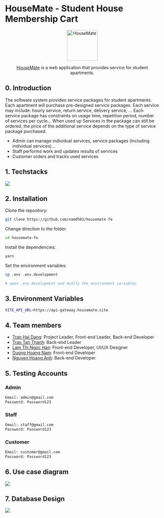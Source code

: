 # HouseMate - Student House Membership Cart

<div align="center">
    <img src="./public/assets/favicon/android-chrome-512x512.png" alt="HouseMate" width="100" height="100" />
    <p><a href="https://housemate.namdh03.site">HouseMate</a> is a web application that provides service for student apartments.</p>
</div>

## 0. Introduction

The software system provides service packages for student apartments. Each apartment will purchase pre-designed service packages. Each service may include: hourly service, return service, delivery service, ... Each service package has constraints on usage time, repetition period, number of services per cycle... When used up Services in the package can still be ordered, the price of the additional service depends on the type of service package purchased.

-   Admin can manage individual services, service packages (including individual services)...
-   Staff performs work and updates results of services
-   Customer orders and tracks used services

## 1. Techstacks

<img src="./.github/readme/tech-stacks.png" />

## 2. Installation

Clone the repository:

```bash
git clone https://github.com/namdh03/housemate-fe
```

Change direction to the folder:

```bash
cd housemate-fe
```

Install the dependencies:

```bash
yarn
```

Set the environment variables:

```bash
cp .env .env.development

# open .env.development and modify the environment variables
```

## 3. Environment Variables

```bash
VITE_API_URL=https://api-gateway.housemate.site
```

## 4. Team members

-   [Tran Hai Dang](https://github.com/hdang09): Project Leader, Front-end Leader, Back-end Developer
-   [Tran Tan Thanh](https://github.com/ttthanhf): Back-end Leader
-   [Lam Thi Ngoc Han](https://github.com/LamHana): Front-end Developer, UI/UX Designer
-   [Duong Hoang Nam](https://github.com/namdh03): Front-end Developer
-   [Nguyen Hoang Anh](https://github.com/HanhNg23): Back-end Developer

## 5. Testing Accounts

### Admin

```bash
Email: admin@gmail.com
Password: Password123
```

### Staff

```bash
Email: staff@gmail.com
Password: Password123
```

### Customer

```bash
Email: customer@gmail.com
Password: Password123
```

## 6. Use case diagram

<img src="./.github/readme/use-case-diagram.png" />

## 7. Database Design

<img src="./.github/readme/database.png" />
